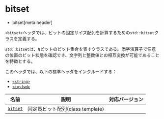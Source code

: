 # bitset
* bitset[meta header]

`<bitset>`ヘッダでは、ビットの固定サイズ配列を計算するための`std::bitset`クラスを定義する。

`std::bitset`は、`N`ビットのビット集合を表すクラスである。添字演算子で任意の位置のビット状態を確認でき、文字列と整数値との相互変換が可能であることを特徴とする。

このヘッダでは、以下の標準ヘッダをインクルードする：

- [`<string>`](string.md)
- [`<iosfwd>`](iosfwd.md.nolink)


| 名前 | 説明 | 対応バージョン |
|-----------------------------|----------------------------|-------|
| [`bitset`](bitset/bitset.md) | 固定長ビット配列(class template) | |
